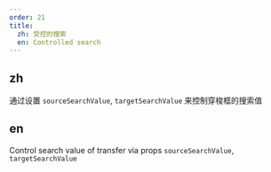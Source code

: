 ```yaml
---
order: 21
title:
  zh: 受控的搜索
  en: Controlled search
---
```


## zh

通过设置 `sourceSearchValue`, `targetSearchValue` 来控制穿梭框的搜索值

## en

Control search value of transfer via props `sourceSearchValue`, `targetSearchValue`
